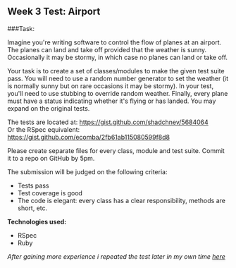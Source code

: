 Week 3 Test: Airport
---------------------
###Task:

Imagine you're writing software to control the flow of planes at an airport. The planes can land and take off provided that the weather is sunny. Occasionally it may be stormy, in which case no planes can land or take off.

Your task is to create a set of classes/modules to make the given test suite pass. You will need to use a random number generator to set the weather (it is normally sunny but on rare occasions it may be stormy). In your test, you'll need to use stubbing to override random weather. Finally, every plane must have a status indicating whether it's flying or has landed. You may expand on the original tests.

The tests are located at: https://gist.github.com/shadchnev/5684064  
Or the RSpec equivalent: https://gist.github.com/ecomba/2fb61ab115080599f8d8

Please create separate files for every class, module and test suite. Commit it to a repo on GitHub by 5pm.

The submission will be judged on the following criteria:
* Tests pass
* Test coverage is good
* The code is elegant: every class has a clear responsibility, methods are short, etc.

**Technologies used:**
* RSpec
* Ruby


*After gaining more experience i repeated the test later in my own time [here]*

[here]: https://github.com/ab-thomas/Airport_reloaded
